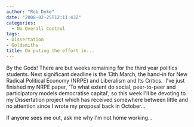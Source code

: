 ```yaml
---
author: "Rob Dyke"
date: "2008-02-25T12:11:43Z"
categories:
  - No Overall Control
tags:
- Dissertation
- Goldsmiths
title: On puting the effort in...
---
```

By the Gods! There are but weeks remaining for the third year politics students. Next significant deadline is the 13th March, the hand-in for New Radical Political Economy (NRPE) and Liberalism and Its Critics.  I've just finished my NRPE paper, 'To what extent do social, peer-to-peer and participatory models democratise capital', so this week I'll be devoting to my Dissertation project which has received somewhere between little and no attention since I wrote my proposal back in October...

If anyone sees me out, ask me why I'm not home working...
